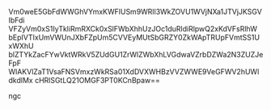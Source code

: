 Vm0weE5GbFdWWGhVYmxKWFlUSm9WRll3WkZOVU1WVjNXa1JTVjJKSGVIbFdi
VFZyVm0xS1IyTkliRmRXCk0xSlFWbXhhUzJOc1duRldiRlpwQ2xKdVFsRlhW
bEpIVTIxUmVWUnJXbFZpUm5CVVEyMUtSbGRZY0ZkWApTRUpFVmtSS1UxWXhU
blZTYkZacFYwVktWRkV5ZUdGU1ZrWlZWbXhLVGdwaVZrbDZWa2N3ZUZJeFpF
WlAKVlZaT1VsaFNSVmxzWkRSa01XdDVXWHBzVVZWWE9VeGFWV2hUWldkdlMx
cHRlSGtLQ21OMGF3PT0KCnBpaw==

ngc